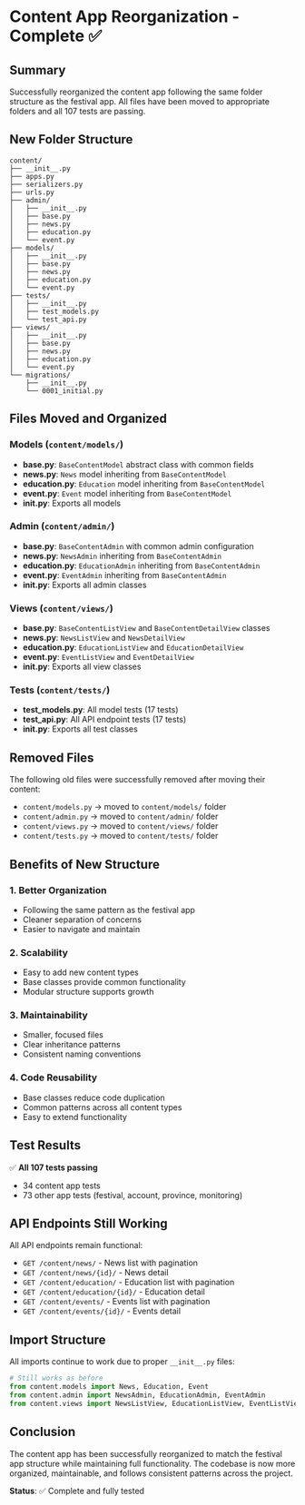 # Content App Reorganization - Complete ✅

## Summary

Successfully reorganized the content app following the same folder structure as the festival app. All files have been moved to appropriate folders and all 107 tests are passing.

## New Folder Structure

```
content/
├── __init__.py
├── apps.py
├── serializers.py
├── urls.py
├── admin/
│   ├── __init__.py
│   ├── base.py
│   ├── news.py
│   ├── education.py
│   └── event.py
├── models/
│   ├── __init__.py
│   ├── base.py
│   ├── news.py
│   ├── education.py
│   └── event.py
├── tests/
│   ├── __init__.py
│   ├── test_models.py
│   └── test_api.py
├── views/
│   ├── __init__.py
│   ├── base.py
│   ├── news.py
│   ├── education.py
│   └── event.py
└── migrations/
    ├── __init__.py
    └── 0001_initial.py
```

## Files Moved and Organized

### Models (`content/models/`)
- **base.py**: `BaseContentModel` abstract class with common fields
- **news.py**: `News` model inheriting from `BaseContentModel`
- **education.py**: `Education` model inheriting from `BaseContentModel`
- **event.py**: `Event` model inheriting from `BaseContentModel`
- **__init__.py**: Exports all models

### Admin (`content/admin/`)
- **base.py**: `BaseContentAdmin` with common admin configuration
- **news.py**: `NewsAdmin` inheriting from `BaseContentAdmin`
- **education.py**: `EducationAdmin` inheriting from `BaseContentAdmin`
- **event.py**: `EventAdmin` inheriting from `BaseContentAdmin`
- **__init__.py**: Exports all admin classes

### Views (`content/views/`)
- **base.py**: `BaseContentListView` and `BaseContentDetailView` classes
- **news.py**: `NewsListView` and `NewsDetailView`
- **education.py**: `EducationListView` and `EducationDetailView`
- **event.py**: `EventListView` and `EventDetailView`
- **__init__.py**: Exports all view classes

### Tests (`content/tests/`)
- **test_models.py**: All model tests (17 tests)
- **test_api.py**: All API endpoint tests (17 tests)
- **__init__.py**: Exports all test classes

## Removed Files

The following old files were successfully removed after moving their content:
- `content/models.py` → moved to `content/models/` folder
- `content/admin.py` → moved to `content/admin/` folder
- `content/views.py` → moved to `content/views/` folder
- `content/tests.py` → moved to `content/tests/` folder

## Benefits of New Structure

### 1. **Better Organization**
- Following the same pattern as the festival app
- Cleaner separation of concerns
- Easier to navigate and maintain

### 2. **Scalability**
- Easy to add new content types
- Base classes provide common functionality
- Modular structure supports growth

### 3. **Maintainability**
- Smaller, focused files
- Clear inheritance patterns
- Consistent naming conventions

### 4. **Code Reusability**
- Base classes reduce code duplication
- Common patterns across all content types
- Easy to extend functionality

## Test Results

✅ **All 107 tests passing**
- 34 content app tests
- 73 other app tests (festival, account, province, monitoring)

## API Endpoints Still Working

All API endpoints remain functional:
- `GET /content/news/` - News list with pagination
- `GET /content/news/{id}/` - News detail
- `GET /content/education/` - Education list with pagination
- `GET /content/education/{id}/` - Education detail
- `GET /content/events/` - Events list with pagination
- `GET /content/events/{id}/` - Events detail

## Import Structure

All imports continue to work due to proper `__init__.py` files:

```python
# Still works as before
from content.models import News, Education, Event
from content.admin import NewsAdmin, EducationAdmin, EventAdmin
from content.views import NewsListView, EducationListView, EventListView
```

## Conclusion

The content app has been successfully reorganized to match the festival app structure while maintaining full functionality. The codebase is now more organized, maintainable, and follows consistent patterns across the project.

**Status**: ✅ Complete and fully tested
